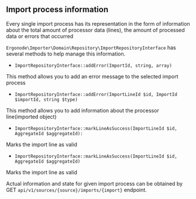 ## Import process information

Every single import process has its representation in the form of information about the total amount of processor data (lines), the amount of processed data or errors that occurred

`Ergonode\Importer\Domain\Repository\ImportRepositoryInterface` has several methods to help manage this information.

* `ImportRepositoryInterface::addError(ImportId, string, array)`

This method allows you to add an error message to the selected import process

* `ImportRepositoryInterface::addError(ImportLineId $id, ImportId $importId, string $type)` 

This method allows you to add information about the processor line(imported object)

* `ImportRepositoryInterface::markLineAsSuccess(ImportLineId $id, AggregateId $aggregateId):` 

Marks the import line as valid

* `ImportRepositoryInterface::markLineAsSuccess(ImportLineId $id, AggregateId $aggregateId)` 

Marks the import line as valid

Actual information and state for given import process can be obtained by GET `api/v1/sources/{source}/imports/{import}` endpoint.